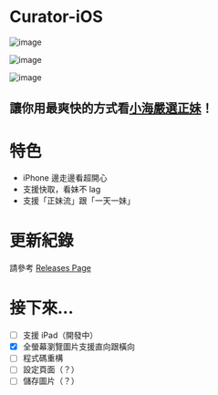 Curator-iOS
===========

![image](https://github.com/chiahsien/Curator-iOS/raw/develop/Screenshots/1.png)


![image](https://github.com/chiahsien/Curator-iOS/raw/develop/Screenshots/2.png)


![image](https://github.com/chiahsien/Curator-iOS/raw/develop/Screenshots/3.png)


## 讓你用最爽快的方式看[小海嚴選正妹]！ ##

特色
====
* iPhone 邊走邊看超開心
* 支援快取，看妹不 lag
* 支援「正妹流」跟「一天一妹」

更新紀錄
=======
請參考 [Releases Page]

接下來...
========
- [ ] 支援 iPad（開發中）
- [x] 全螢幕瀏覽圖片支援直向跟橫向
- [ ] 程式碼重構
- [ ] 設定頁面（？）
- [ ] 儲存圖片（？）

[小海嚴選正妹]: http://curator.im/
[Releases Page]: https://github.com/chiahsien/Curator-iOS/releases/latest

